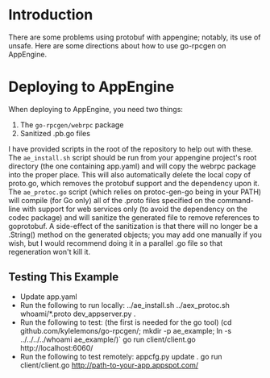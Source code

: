 Introduction
============

There are some problems using protobuf with appengine; notably, its use of unsafe.
Here are some directions about how to use go-rpcgen on AppEngine.

Deploying to AppEngine
======================

When deploying to AppEngine, you need two things:
1. The `go-rpcgen/webrpc` package
1. Sanitized .pb.go files

I have provided scripts in the root of the repository to help out with these.
The `ae_install.sh` script should be run from your appengine project's root directory
(the one containing app.yaml) and will copy the webrpc package into the proper place.
This will also automatically delete the local copy of proto.go,
which removes the protobuf support and the dependency upon it.
The `ae_protoc.go` script (which relies on protoc-gen-go being in your PATH)
will compile (for Go only) all of the .proto files specified on the command-line
with support for web services only (to avoid the dependency on the codec package)
and will sanitize the generated file to remove references to goprotobuf.
A side-effect of the sanitization is that there will no longer be a .String()
method on the generated objects; you may add one manually if you wish,
but I would recommend doing it in a parallel .go file so that regeneration won't kill it.

Testing This Example
--------------------
- Update app.yaml
- Run the following to run locally:
    ../ae_install.sh
    ../aex_protoc.sh whoami/*.proto
    dev_appserver.py .
- Run the following to test: (the first is needed for the go tool)
    (cd github.com/kylelemons/go-rpcgen/; mkdir -p ae_example; ln -s ../../../../whoami ae_example/)`
    go run client/client.go http://localhost:6060/
- Run the following to test remotely:
    appcfg.py update .
    go run client/client.go http://path-to-your-app.appspot.com/
